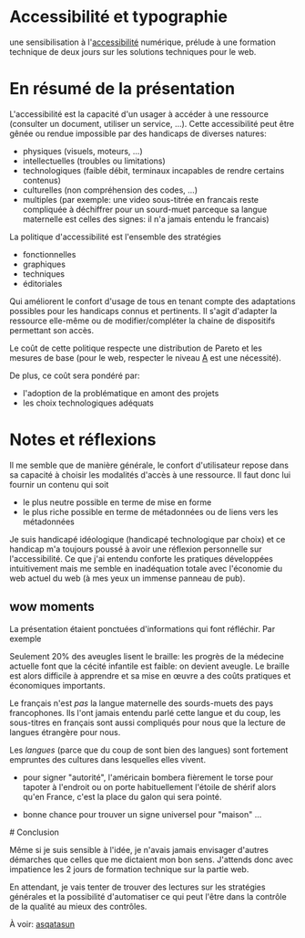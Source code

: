 # Accessibilité et typographie

une sensibilisation à
l'[accessibilité](https://fr.wikipedia.org/wiki/Accessibilit%C3%A9) numérique,
prélude à une formation technique de deux jours sur les solutions techniques
pour le web.

# En résumé de la présentation

L'accessibilité est la capacité d'un usager à accéder à une ressource
(consulter un document, utiliser un service, ...). Cette accessibilité peut
être gênée ou rendue impossible par des handicaps de diverses natures:

* physiques (visuels, moteurs, ...)
* intellectuelles (troubles ou limitations)
* technologiques (faible débit, terminaux incapables de rendre certains contenus)
* culturelles (non compréhension des codes, ...)
* multiples
    (par exemple:
    une video sous-titrée en francais reste compliquée à déchiffrer pour un
    sourd-muet parceque sa langue maternelle est celles des signes: il n'a
    jamais entendu le francais)

La politique d'accessibilité est l'ensemble des stratégies

* fonctionnelles
* graphiques
* techniques 
* éditoriales

Qui améliorent le confort d'usage de tous en tenant compte des adaptations
possibles pour les handicaps connus et pertinents. Il s'agit d'adapter la
ressource elle-même ou de modifier/compléter la chaine de dispositifs
permettant son accès.

Le coût de cette politique respecte une distribution de Pareto et les mesures de
base (pour le web, respecter le niveau
[A](https://www.w3.org/TR/UNDERSTANDING-WCAG20/conformance.html#uc-levels-head)
est une nécessité).

De plus, ce coût sera pondéré par:

* l'adoption de la problématique en amont des projets
* les choix technologiques adéquats

# Notes et réflexions

Il me semble que de manière générale, le confort d'utilisateur repose
dans sa capacité à choisir les modalités d'accès à une ressource. Il faut donc
lui fournir un contenu qui soit

* le plus neutre possible en terme de mise en forme
* le plus riche possible en terme de métadonnées ou de liens vers les métadonnées

Je suis handicapé idéologique (handicapé technologique par choix) et ce
handicap m'a toujours poussé à avoir une réflexion personnelle sur
l'accessibilité. Ce que j'ai entendu conforte les pratiques développées
intuitivement mais me semble en inadéquation totale avec l'économie du web
actuel du web (à mes yeux un immense panneau de pub).

## wow moments

La présentation étaient ponctuées d'informations qui font réfléchir. Par exemple

Seulement 20% des aveugles lisent le braille: les progrès de la médecine
actuelle font que la cécité infantile est faible: on devient aveugle. Le
braille est alors difficile à apprendre et sa mise en œuvre a des coûts
pratiques et économiques importants.

Le français n'est *pas* la langue maternelle des sourds-muets des pays
francophones. Ils l'ont jamais entendu parlé cette langue et du coup, les
sous-titres en français sont aussi compliqués pour nous que la lecture de
langues étrangère pour nous.

Les *langues* (parce que du coup de sont bien des langues) sont fortement
empruntes des cultures dans lesquelles elles vivent.

* pour signer "autorité", l'américain bombera fièrement le torse pour tapoter
  à l'endroit ou on porte habituellement l'étoile de shérif alors qu'en France,
  c'est la place du galon qui sera pointé.

* bonne chance pour trouver un signe universel pour "maison" …

# Conclusion

Même si je suis sensible à l'idée, je n'avais jamais envisager d'autres
démarches que celles que me dictaient mon bon sens. J'attends donc
avec impatience les 2 jours de formation technique sur la partie web.

En attendant, je vais tenter de trouver des lectures sur les stratégies
générales et la possibilité d'automatiser ce qui peut l'être dans la contrôle
de la qualité au mieux des contrôles.

À voir: [asqatasun](http://asqatasun.org/)

